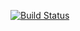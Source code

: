 [![Build Status](https://travis-ci.com/Darkmamba/SE9.svg?branch=master)](https://travis-ci.com/Darkmamba/SE9)

